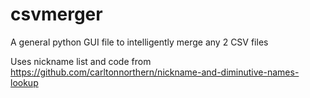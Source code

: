 # csvmerger
A general python GUI file to intelligently merge any 2 CSV files

Uses nickname list and code from
https://github.com/carltonnorthern/nickname-and-diminutive-names-lookup
